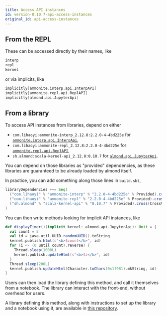```yaml
---
title: Access API instances
id: version-0.10.7-api-access-instances
original_id: api-access-instances
---
```


## From the REPL

These can be accessed directly by their names, like

```scala
interp
repl
kernel
```

or via implicits, like

```scala
implicitly[ammonite.interp.api.InterpAPI]
implicitly[ammonite.repl.api.ReplAPI]
implicitly[almond.api.JupyterApi]
```

## From a library

To access API instances from libraries, depend on either
- `com.lihaoyi:ammonite-interp_2.12.8:2.2.0-4-4bd225e` for [`ammonite.interp.api.InterpApi`](api-ammonite.md#interpapi),
- `com.lihaoyi:ammonite-repl_2.12.8:2.2.0-4-4bd225e` for [`ammonite.repl.api.ReplAPI`](api-ammonite.md#replapi),
- `sh.almond:scala-kernel-api_2.12.8:0.10.7` for [`almond.api.JupyterApi`](api-jupyter.md#jupyterapi).

You can depend on those libraries as "provided" dependencies, as these libraries
are guaranteed to be already loaded by almond itself.

In practice, you can add something along those lines in `build.sbt`,

```scala
libraryDependencies ++= Seq(
  ("com.lihaoyi" % "ammonite-interp" % "2.2.0-4-4bd225e" % Provided).cross(CrossVersion.full), // for ammonite.interp.api.InterpApi
  ("com.lihaoyi" % "ammonite-repl" % "2.2.0-4-4bd225e" % Provided).cross(CrossVersion.full), // for ammonite.repl.api.ReplAPI
  ("sh.almond" % "scala-kernel-api" % "0.10.7" % Provided).cross(CrossVersion.full) // for almond.api.JupyterApi
)
```

You can then write methods looking for implicit
API instances, like

```scala
def displayTimer()(implicit kernel: almond.api.JupyterApi): Unit = {
  val count = 5
  val id = java.util.UUID.randomUUID().toString
  kernel.publish.html(s"<b>$count</b>", id)
  for (i <- (0 until count).reverse) {
    Thread.sleep(1000L)
    kernel.publish.updateHtml(s"<b>$i</b>", id)
  }
  Thread.sleep(200L)
  kernel.publish.updateHtml(Character.toChars(0x1f981).mkString, id)
}
```

Users can then load the library defining this method, and call it themselves
from a notebook. The library can interact with the front-end, without overhead
for users.

A library defining this method, along with instructions to set up the library and
a notebook using it, are available in
[this repository](https://github.com/almond-sh/example-library-jupyter-api).
